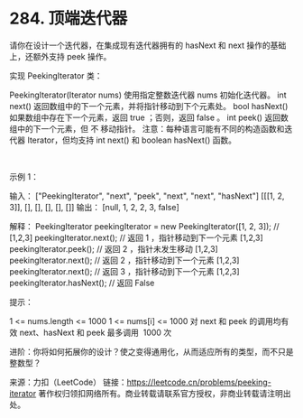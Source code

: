 # 284. 顶端迭代器

请你在设计一个迭代器，在集成现有迭代器拥有的 hasNext 和 next 操作的基础上，还额外支持 peek 操作。

实现 PeekingIterator 类：

PeekingIterator(Iterator<int> nums) 使用指定整数迭代器 nums 初始化迭代器。
int next() 返回数组中的下一个元素，并将指针移动到下个元素处。
bool hasNext() 如果数组中存在下一个元素，返回 true ；否则，返回 false 。
int peek() 返回数组中的下一个元素，但 不 移动指针。
注意：每种语言可能有不同的构造函数和迭代器 Iterator，但均支持 int next() 和 boolean hasNext() 函数。

 

示例 1：

输入：
["PeekingIterator", "next", "peek", "next", "next", "hasNext"]
[[[1, 2, 3]], [], [], [], [], []]
输出：
[null, 1, 2, 2, 3, false]

解释：
PeekingIterator peekingIterator = new PeekingIterator([1, 2, 3]); // [1,2,3]
peekingIterator.next();    // 返回 1 ，指针移动到下一个元素 [1,2,3]
peekingIterator.peek();    // 返回 2 ，指针未发生移动 [1,2,3]
peekingIterator.next();    // 返回 2 ，指针移动到下一个元素 [1,2,3]
peekingIterator.next();    // 返回 3 ，指针移动到下一个元素 [1,2,3]
peekingIterator.hasNext(); // 返回 False
 

提示：

1 <= nums.length <= 1000
1 <= nums[i] <= 1000
对 next 和 peek 的调用均有效
next、hasNext 和 peek 最多调用  1000 次
 

进阶：你将如何拓展你的设计？使之变得通用化，从而适应所有的类型，而不只是整数型？

来源：力扣（LeetCode）
链接：https://leetcode.cn/problems/peeking-iterator
著作权归领扣网络所有。商业转载请联系官方授权，非商业转载请注明出处。